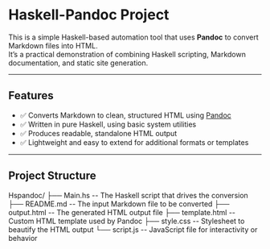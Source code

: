 # Haskell-Pandoc Project

This is a simple Haskell-based automation tool that uses **Pandoc** to convert Markdown files into HTML.  
It’s a practical demonstration of combining Haskell scripting, Markdown documentation, and static site generation.

---

##  Features

- ✅ Converts Markdown to clean, structured HTML using [Pandoc](https://pandoc.org/)
- ✅ Written in pure Haskell, using basic system utilities
- ✅ Produces readable, standalone HTML output
- ✅ Lightweight and easy to extend for additional formats or templates

---

##  Project Structure

Hspandoc/
├── Main.hs         -- The Haskell script that drives the conversion
├── README.md       -- The input Markdown file to be converted
├── output.html     -- The generated HTML output file
├── template.html   -- Custom HTML template used by Pandoc
├── style.css       -- Stylesheet to beautify the HTML output
└── script.js       -- JavaScript file for interactivity or behavior

